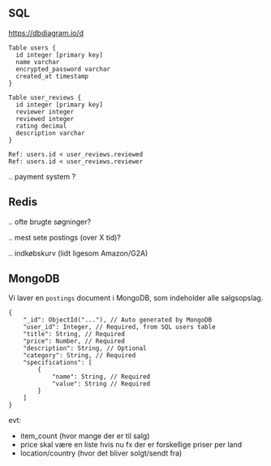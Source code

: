 ## SQL

https://dbdiagram.io/d

```dbml
Table users {
  id integer [primary key]
  name varchar
  encrypted_password varchar
  created_at timestamp
}

Table user_reviews {
  id integer [primary key]
  reviewer integer
  reviewed integer
  rating decimal
  description varchar
}

Ref: users.id < user_reviews.reviewed
Ref: users.id < user_reviews.reviewer
```

.. payment system ?

## Redis

.. ofte brugte søgninger?

.. mest sete postings (over X tid)?

.. indkøbskurv (lidt ligesom Amazon/G2A)

## MongoDB

Vi laver en `postings` document i MongoDB, som indeholder alle salgsopslag.

```
{
    "_id": ObjectId("..."), // Auto generated by MongoDB
    "user_id": Integer, // Required, from SQL users table
    "title": String, // Required
    "price": Number, // Required
    "description": String, // Optional
    "category": String, // Required
    "specifications": [
        {
            "name": String, // Required
            "value": String // Required
        }
    ]
}
```

evt:
- item_count (hvor mange der er til salg)
- price skal være en liste hvis nu fx der er forskellige priser per land
- location/country (hvor det bliver solgt/sendt fra)
